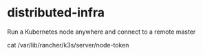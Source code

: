 # distributed-infra

Run a Kubernetes node anywhere and connect to a remote master

cat /var/lib/rancher/k3s/server/node-token